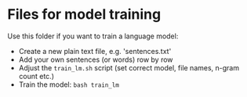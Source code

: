 # Files for model training

Use this folder if you want to train a language model:

- Create a new plain text file, e.g. 'sentences.txt'
- Add your own sentences (or words) row by row
- Adjust the `train_lm.sh` script (set correct model, file names, n-gram count etc.)
- Train the model: `bash train_lm`
